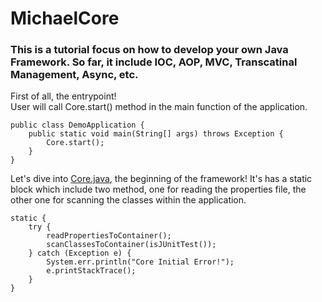 # MichaelCore

### This is a tutorial focus on how to develop your own Java Framework. So far, it include IOC, AOP, MVC, Transcatinal Management, Async, etc.

First of all, the entrypoint!<br/>
User will call Core.start() method in the main function of the application.
```
public class DemoApplication {
    public static void main(String[] args) throws Exception {
        Core.start();
    }
}
```
Let's dive into [Core.java](src/main/java/tw/framework/michaelcore/ioc/Core.java), the beginning of the framework!
It's has a static block which include two method, one for reading the properties file, 
the other one for scanning the classes within the application.
```
static {
    try {
        readPropertiesToContainer();
        scanClassesToContainer(isJUnitTest());
    } catch (Exception e) {
        System.err.println("Core Initial Error!");
        e.printStackTrace();
    }
}
```
